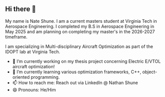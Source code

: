 ## Hi there 👋

My name is Nate Shune. I am a current masters student at Virginia Tech in Aerospace Engineering. I completed my B.S in Aerospace Engineering in May 2025 and am planning on completing my master's in the 2026-2027 timeframe.

I am specializing in Multi-disciplinary Aircraft Optimization as part of the IDOPT lab at Virginia Tech.

- 🔭 I’m currently working on my thesis project concerning Electric E/VTOL aircraft optimization!
- 🌱 I’m currently learning various optimization frameworks, C++, object-oriented programming.
- 📫 How to reach me: Reach out via LinkedIn @ Nathan Shune
- 😄 Pronouns: He/Him
<!--
**nshune/nshune** is a ✨ _special_ ✨ repository because its `README.md` (this file) appears on your GitHub profile.

Here are some ideas to get you started:

- 🔭 I’m currently working on ...
- 🌱 I’m currently learning ...
- 👯 I’m looking to collaborate on ...
- 🤔 I’m looking for help with ...
- 💬 Ask me about ...
- 📫 How to reach me: ...
- 😄 Pronouns: ...
- ⚡ Fun fact: ...
-->
